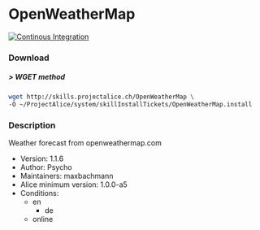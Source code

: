 # OpenWeatherMap

[![Continous Integration](https://gitlab.com/project-alice-assistant/skills/skill_OpenWeatherMap/badges/master/pipeline.svg)](https://gitlab.com/project-alice-assistant/skills/skill_OpenWeatherMap/pipelines/latest)

### Download

##### > WGET method
```bash
wget http://skills.projectalice.ch/OpenWeatherMap \
-O ~/ProjectAlice/system/skillInstallTickets/OpenWeatherMap.install
```

### Description
Weather forecast from openweathermap.com

- Version: 1.1.6
- Author: Psycho
- Maintainers: maxbachmann
- Alice minimum version: 1.0.0-a5
- Conditions:
  - en
	- de
  - online
